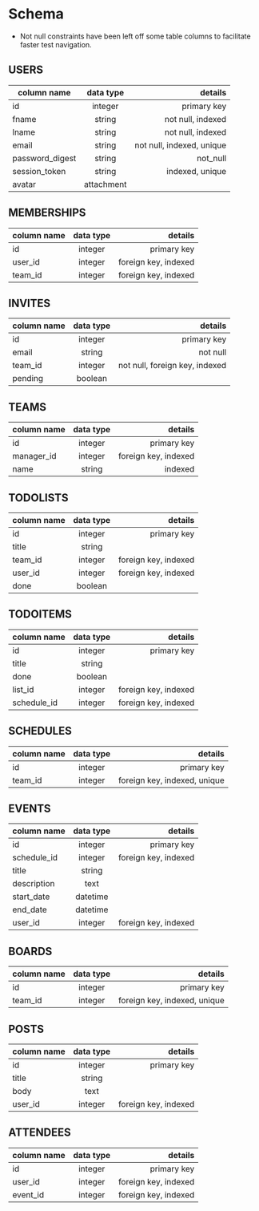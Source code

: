 # Schema

- Not null constraints have been left off some table columns to facilitate faster test navigation.

## USERS

column name       | data type |	details
-----------------|:-----------:|--------------------------:|
id	             |integer	     | primary key
fname	           | string	     | not null, indexed
lname	           | string	     | not null, indexed
email	           | string	     | not null, indexed, unique
password_digest	 | string	     |  not_null
session_token	   | string	     | indexed, unique
avatar |  attachment |


## MEMBERSHIPS

column name       | data type |	details
-----------------|:-----------:|----------------------------------:|
id	             |  integer	   |   primary key
user_id	         |  	integer   |	foreign key, indexed
team_id	       |  integer	   |   foreign key, indexed


## INVITES

column name       | data type |	details
-----------------|:-----------:|----------------------------------:|
id	             |  integer	   |   primary key
email	         |  	string   |	not null
team_id	       |  integer	   |   not null, foreign key, indexed
pending | boolean |


## TEAMS

column name       | data type |	details
-----------------|:-----------:|---------------------------------:|
id	           |    integer	 | primary key
manager_id	   |  integer	   | foreign key, indexed
name	         |  string	   | indexed


## TODOLISTS

column name       | data type |	details
-----------------|:-----------:|--------------------------------:|
id	             |  integer	   | primary key
title	         |    string	 |
team_id	       |    integer	 | foreign key, indexed
user_id     | integer | foreign key, indexed
done | boolean |


## TODOITEMS

column name       | data type |	details
-----------------|:-----------:|--------------------------:|
id	| integer | primary key
title	|string	|
done	| boolean|
list_id	| integer	| foreign key, indexed
schedule_id	| integer	| foreign key, indexed

## SCHEDULES

column name       | data type |	details
-----------------|:-----------:|--------------------------:|
id	| integer	| primary key
team_id	| integer	| foreign key, indexed, unique

## EVENTS

column name       | data type |	details
-----------------|:-----------:|--------------------------:|
id	| integer	| primary key
schedule_id	| integer| 	foreign key, indexed
title	| string	|
description	| text	|
start_date	| datetime	|
end_date	| datetime	|
user_id	| integer	| foreign key, indexed

## BOARDS

column name       | data type |	details
-----------------|:-----------:|--------------------------:|
id	|integer | primary key
team_id	|integer | foreign key, indexed, unique


## POSTS

column name       | data type |	details
-----------------|:-----------:|--------------------------:|
id	| integer | primary key
title	| string |
body	| text |
user_id	| integer |foreign key, indexed

## ATTENDEES

column name       | data type |	details
-----------------|:-----------:|--------------------------:|
id	| integer |	primary key
user_id	| integer |	foreign key, indexed
event_id	| integer |	foreign key, indexed
